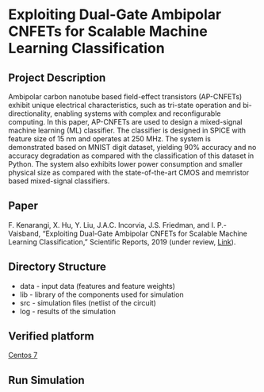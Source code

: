 # Exploiting Dual-Gate Ambipolar CNFETs for Scalable Machine Learning Classification

## Project Description

Ambipolar carbon nanotube based field-effect transistors (AP-CNFETs) exhibit unique electrical characteristics, such as tri-state operation and bi-directionality, enabling systems with complex and reconfigurable computing. In this paper, AP-CNFETs are
used to design a mixed-signal machine learning (ML) classifier. The classifier is designed in SPICE with feature size of 15 nm
and operates at 250 MHz. The system is demonstrated based on MNIST digit dataset, yielding 90% accuracy and no accuracy
degradation as compared with the classification of this dataset in Python. The system also exhibits lower power consumption
and smaller physical size as compared with the state-of-the-art CMOS and memristor based mixed-signal classifiers.

## Paper
F. Kenarangi, X. Hu, Y. Liu, J.A.C. Incorvia, J.S. Friedman, and I. P.-Vaisband, “Exploiting Dual-Gate
Ambipolar CNFETs for Scalable Machine Learning Classification,” Scientific Reports, 2019 (under review,
[Link](https://arxiv.org/abs/1912.04068)).

## Directory Structure
- data - input data (features and feature weights)
- lib - library of the components used for simulation
- src - simulation files (netlist of the circuit)
- log - results of the simulation

## Verified platform
[Centos 7](https://www.centos.org/)

## Run Simulation



